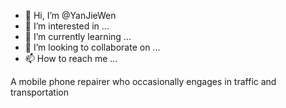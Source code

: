 - 👋 Hi, I’m @YanJieWen
- 👀 I’m interested in ...
- 🌱 I’m currently learning ...
- 💞️ I’m looking to collaborate on ...
- 📫 How to reach me ...

<!---
YanJieWen/YanJieWen is a ✨ special ✨ repository because its `README.md` (this file) appears on your GitHub profile.
You can click the Preview link to take a look at your changes.
---> A mobile phone repairer who occasionally engages in traffic and transportation
